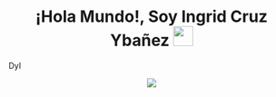 <h1 align = "center"><b>¡Hola Mundo!, Soy Ingrid Cruz Ybañez </b><img src="https://media.giphy.com/media/hvRJCLFzcasrR4ia7z/giphy.gif" width="35"></h1>
<!--  -->DyI
<p align="center"> <!-- Esto centra el contenido -->
  <a href="https://github.com/DenverCoder1/readme-typing-svg"> <!-- Un enlace -->
    <img src="https://readme-typing-svg.herokuapp.com?font=Time+New+Roman&color=cyan&size=25&center=true&vCenter=true&width=600&height=100&lines=Apasionada+por+la+tecnolog%C3%ADa+y+siempre+lista+para+enfrentar+nuevos+desaf%C3%ADos,+estoy+aqu%C3%AD+para+dejar+mi+huella+en+el+mundo+del+desarrollo.;Desde+mis+inicios,+he+abrazado+cada+oportunidad+para+aprender+y+crecer.+Mi+sed+de+conocimiento+y+mi+determinaci%C3%B3n+me+han+llevado+a+superar+obst%C3%A1culos+y+a+destacar+en+cada+proyecto+en+el+que+me+involucro.+Mi+objetivo+es+participar+en+proyectos+innovadores+donde+pueda+aplicar+mis+habilidades+y+contribuir+al+%C3%A9xito+del+equipo.;Me+encanta+colaborar,+aprender+de+mis+compa%C3%B1eros+y+aportar+nuevas+ideas+que+impulsen+la+creatividad+y+la+eficiencia.+Con+experiencia+en+HTML,+CSS,+JavaScript,+Java+y+PHP,+estoy+lista+para+sumergirme+en+nuevos+proyectos+y+hacer+una+diferencia+significativa.;Mi+enfoque+centrado+en+resultados+y+mi+pasión+por+la+resolución+de+problemas+me+convierten+en+un+recurso+valioso+para+cualquier+equipo."> <!-- La imagen SVG -->
  </a>
</p>

